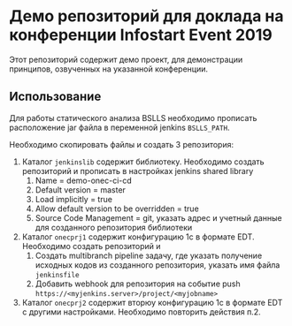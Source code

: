 # Демо репозиторий для доклада на конференции Infostart Event 2019

Этот репозиторий содержит демо проект, для демонстрации принципов, озвученных на указанной конференции.

## Использование

Для работы статического анализа BSLLS необходимо прописать расположение jar файла в переменной jenkins `BSLLS_PATH`.

Необходимо скопировать файлы и создать 3 репозитория:

1. Каталог `jenkinslib` содержит библиотеку. Необходимо создать репозиторий и прописать в настройках jenkins shared library 
   1. Name = demo-onec-ci-cd
   2. Default version = master
   3. Load implicitly = true
   4. Allow default version to be overridden = true
   5. Source Code Management = git, указать адрес и учетный данные для созданного репозитория библиотеки
2. Каталог `onecprj1` содержит конфигурацию 1с в формате EDT. Необходимо создать репозиторий и
   1. Создать multibranch pipeline задачу, где указать получение исходных кодов из созданного репозитория, указать имя файла `jenkinsfile`
   2. Добавить webhook для репозитория на событие push `https://<myjenkins.server>/project/<myjobname>`
3. Каталог `onecprj2` содержит вторюу конфигурацию 1с в формате EDT с другими настройками. Необходимо повторить действия п.2.
